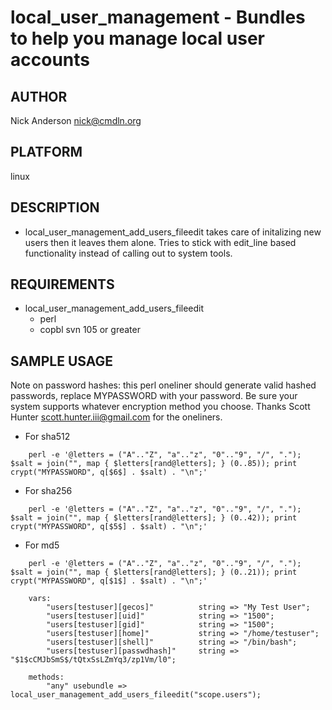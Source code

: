 # local_user_management - Bundles to help you manage local user accounts
## AUTHOR
Nick Anderson <nick@cmdln.org>

## PLATFORM
linux

## DESCRIPTION
* local_user_management_add_users_fileedit takes care of initalizing new users then it
  leaves them alone. Tries to stick with edit_line based functionality instead
  of calling out to system tools.

## REQUIREMENTS
* local_user_management_add_users_fileedit
    - perl
    - copbl svn 105 or greater


## SAMPLE USAGE
Note on password hashes:
this perl oneliner should generate valid hashed passwords, replace MYPASSWORD
with your password. Be sure your system supports whatever encryption method
you choose. Thanks Scott Hunter <scott.hunter.iii@gmail.com> for the oneliners.

* For sha512 
```
    perl -e '@letters = ("A".."Z", "a".."z", "0".."9", "/", "."); $salt = join("", map { $letters[rand@letters]; } (0..85)); print crypt("MYPASSWORD", q[$6$] . $salt) . "\n";'
```
* For sha256 
```
    perl -e '@letters = ("A".."Z", "a".."z", "0".."9", "/", "."); $salt = join("", map { $letters[rand@letters]; } (0..42)); print crypt("MYPASSWORD", q[$5$] . $salt) . "\n";'
```
* For md5
```
    perl -e '@letters = ("A".."Z", "a".."z", "0".."9", "/", "."); $salt = join("", map { $letters[rand@letters]; } (0..21)); print crypt("MYPASSWORD", q[$1$] . $salt) . "\n";'
```

``` 
    vars:
        "users[testuser][gecos]"          string => "My Test User";
        "users[testuser][uid]"            string => "1500";
        "users[testuser][gid]"            string => "1500";
        "users[testuser][home]"           string => "/home/testuser";
        "users[testuser][shell]"          string => "/bin/bash";
        "users[testuser][passwdhash]"     string => "$1$cCMJbSmS$/tQtxSsLZmYq3/zp1Vm/l0";

    methods:
        "any" usebundle => local_user_management_add_users_fileedit("scope.users");
```
